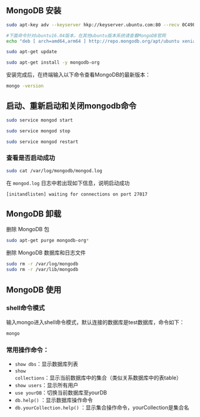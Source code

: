 ﻿
## MongoDB 安装

```bash
sudo apt-key adv --keyserver hkp://keyserver.ubuntu.com:80 --recv 0C49F3730359A14518585931BC711F9BA15703C6

#下面命令针对ubuntu16.04版本，在其他ubuntu版本系统请查看MongoDB官网
echo "deb [ arch=amd64,arm64 ] http://repo.mongodb.org/apt/ubuntu xenial/mongodb-org/3.4 multiverse" | sudo tee /etc/apt/sources.list.d/mongodb-org-3.4.list

sudo apt-get update

sudo apt-get install -y mongodb-org
```

安装完成后，在终端输入以下命令查看MongoDB的最新版本：

```bash
mongo -version
```

## 启动、重新启动和关闭mongodb命令

```bash
sudo service mongod start

sudo service mongod stop

sudo service mongod restart
```

### 查看是否启动成功

```bash
sudo cat /var/log/mongodb/mongod.log
```

在 `mongod.log` 日志中若出现如下信息，说明启动成功

```
[initandlisten] waiting for connections on port 27017
```

## MongoDB 卸载

删除 MongoDB 包

```bash
sudo apt-get purge mongodb-org*
```

删除 MongoDB 数据库和日志文件

```bash
sudo rm -r /var/log/mongodb
sudo rm -r /var/lib/mongodb
```

## MongoDB 使用

### shell命令模式 

输入mongo进入shell命令模式，默认连接的数据库是test数据库，命令如下：

```bash
mongo
```

### 常用操作命令：

- `show dbs`：显示数据库列表 
- `show collections`：显示当前数据库中的集合（类似关系数据库中的表table） 
- `show users`：显示所有用户 
- `use yourDB`：切换当前数据库至yourDB 
- `db.help()` ：显示数据库操作命令 
- `db.yourCollection.help()` ：显示集合操作命令，yourCollection是集合名



